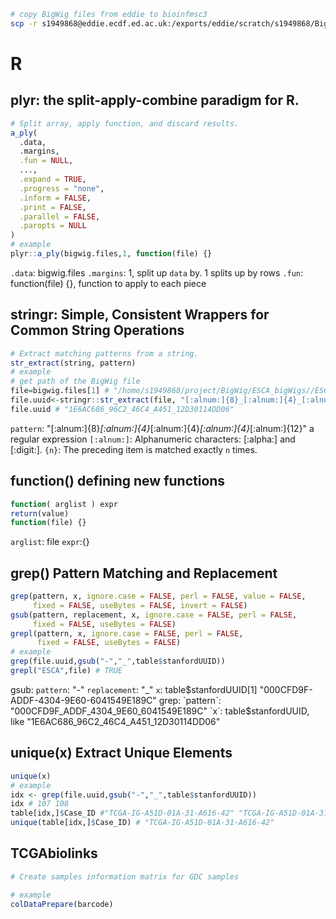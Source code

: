 ```bash
# copy BigWig files from eddie to bioinfmsc3
scp -r s1949868@eddie.ecdf.ed.ac.uk:/exports/eddie/scratch/s1949868/BigWig/ESCA_bigWigs ./
```
# R
## plyr: the split-apply-combine paradigm for R.
```r
# Split array, apply function, and discard results.
a_ply(
  .data,
  .margins,
  .fun = NULL,
  ...,
  .expand = TRUE,
  .progress = "none",
  .inform = FALSE,
  .print = FALSE,
  .parallel = FALSE,
  .paropts = NULL
)
# example
plyr::a_ply(bigwig.files,1, function(file) {}
```
`.data`: bigwig.files
`.margins`: 1, split up `data` by. 1 splits up by rows
`.fun`: function(file) {}, function to apply to each piece
## stringr: Simple, Consistent Wrappers for Common String Operations
```r
# Extract matching patterns from a string.
str_extract(string, pattern)
# example
# get path of the BigWig file
file=bigwig.files[1] # "/home/s1949868/project/BigWig/ESCA_bigWigs//ESCA_1E6AC686_96C2_46C4_A451_12D30114DD06_X012_S02_L027_B1_T1_P024.insertions.bw"
file.uuid<-stringr::str_extract(file, "[:alnum:]{8}_[:alnum:]{4}_[:alnum:]{4}_[:alnum:]{4}_[:alnum:]{12}")
file.uuid # "1E6AC686_96C2_46C4_A451_12D30114DD06"
```
`pattern`: "[:alnum:]{8}_[:alnum:]{4}_[:alnum:]{4}_[:alnum:]{4}_[:alnum:]{12}" a regular expression
`[:alnum:]`: Alphanumeric characters:  [:alpha:]  and  [:digit:].
`{n}`: The preceding item is matched exactly  `n`  times.
## function() defining new functions
```r
function( arglist ) expr
return(value)
function(file) {}
```
`arglist`: file
`expr`:{}
## grep() Pattern Matching and Replacement
```r
grep(pattern, x, ignore.case = FALSE, perl = FALSE, value = FALSE,
     fixed = FALSE, useBytes = FALSE, invert = FALSE) 
gsub(pattern, replacement, x, ignore.case = FALSE, perl = FALSE,
     fixed = FALSE, useBytes = FALSE)
grepl(pattern, x, ignore.case = FALSE, perl = FALSE,
      fixed = FALSE, useBytes = FALSE)
# example
grep(file.uuid,gsub("-","_",table$stanfordUUID))
grepl("ESCA",file) # TRUE

```
gsub:
`pattern`: "-"
`replacement`: "_"
`x`: table$stanfordUUID[1] "000CFD9F-ADDF-4304-9E60-6041549E189C"
grep:
`pattern`: "000CFD9F_ADDF_4304_9E60_6041549E189C"
`x`: table$stanfordUUID, like "1E6AC686_96C2_46C4_A451_12D30114DD06" 
## unique(x) Extract Unique Elements
```r
unique(x)
# example
idx <- grep(file.uuid,gsub("-","_",table$stanfordUUID)) 
idx # 107 108
table[idx,]$Case_ID #"TCGA-IG-A51D-01A-31-A616-42" "TCGA-IG-A51D-01A-31-A616-42"
unique(table[idx,]$Case_ID) # "TCGA-IG-A51D-01A-31-A616-42"
```
## TCGAbiolinks
```r
# Create samples information matrix for GDC samples

# example
colDataPrepare(barcode)
```
<!--stackedit_data:
eyJoaXN0b3J5IjpbNTkxMDU2MDEzLC0yMDg2MjQzMywtMTg4ND
k4NzAyNywtMjAwMDg0NTQzLC03NzI1NTAyMDgsLTk3MzAxMTcy
LDEwNzE5Njg0NzUsMjgyNjE0ODAzLC0xNTUyODQ4NTE3XX0=
-->